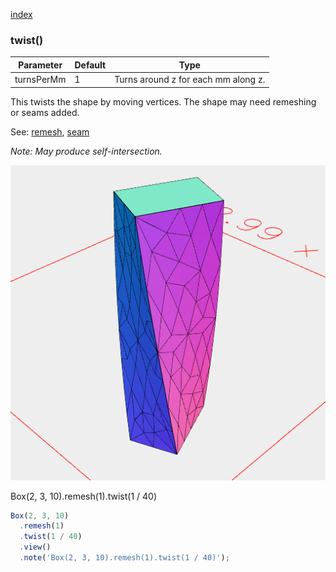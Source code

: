 [index](../../nb/api/index.md)
### twist()
Parameter|Default|Type
---|---|---
turnsPerMm|1|Turns around z for each mm along z.

This twists the shape by moving vertices. The shape may need remeshing or seams added.

See: [remesh](../../nb/api/remesh.nb), [seam](#https://raw.githubusercontent.com/jsxcad/JSxCAD/master/nb/api/seam.md)

_Note: May produce self-intersection._

![Image](twist.md.$2.png)

Box(2, 3, 10).remesh(1).twist(1 / 40)

```JavaScript
Box(2, 3, 10)
  .remesh(1)
  .twist(1 / 40)
  .view()
  .note('Box(2, 3, 10).remesh(1).twist(1 / 40)');
```

